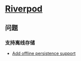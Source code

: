 # [Riverpod](https://riverpod.dev/)

## 问题

### 支持离线存储

- [Add offline persistence support](https://github.com/rrousselGit/riverpod/issues/1032)
